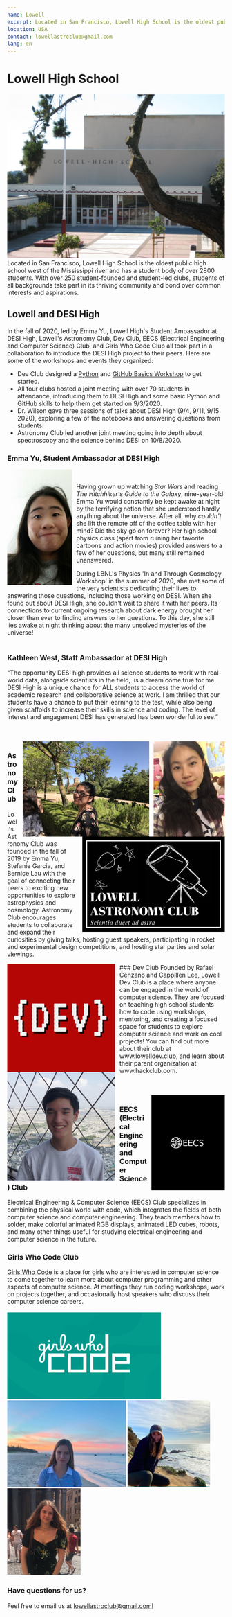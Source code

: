 ```yaml
---
name: Lowell
excerpt: Located in San Francisco, Lowell High School is the oldest public high school west of the Mississippi river.
location: USA
contact: lowellastroclub@gmail.com
lang: en
---
```


# Lowell High School
![](assets/img/partners/Lowell/LowellHighSchoolMainEntranceFromEuclyptausStreet.jpg)
Located in San Francisco, Lowell High School is the oldest public high school west of the Mississippi river and has a student body of over 2800 students. With over 250 student-founded and student-led clubs, students of all backgrounds take part in its thriving community and bond over common interests and aspirations. 

## Lowell and DESI High
In the fall of 2020, led by Emma Yu, Lowell High's Student Ambassador at DESI High, Lowell's Astronomy Club, Dev Club, EECS (Electrical Engineering and Computer Science) Club, and Girls Who Code Club all took part in a collaboration to introduce the DESI High project to their peers. Here are some of the workshops and events they organized:

- Dev Club designed a [Python](https://www.lowelldev.club/workshop/desi-python-intro) and [GitHub Basics Workshop](https://www.lowelldev.club/workshop/github-intro) to get started.
- All four clubs hosted a joint meeting with over 70 students in attendance, introducing them to DESI High and some basic Python and GitHub skills to help them get started on 9/3/2020.
- Dr. Wilson gave three sessions of talks about DESI High (9/4, 9/11, 9/15 2020), exploring a few of the notebooks and answering questions from students.
- Astronomy Club led another joint meeting going into depth about spectroscopy and the science behind DESI on 10/8/2020.

### Emma Yu, Student Ambassador at DESI High
<img style="float: left; margin-right: 10px; width: 150px;" src="assets/img/partners/Lowell/emma.jpg"  /><br/>

Having grown up watching *Star Wars* and reading *The Hitchhiker's Guide to the Galaxy*, nine-year-old Emma Yu would constantly be kept awake at night by the terrifying notion that she understood hardly anything about the universe. After all, why *couldn't* she lift the remote off of the coffee table with her mind? Did the sky go on forever? Her high school physics class (apart from ruining her favorite cartoons and action movies) provided answers to a few of her questions, but many still remained unanswered.

During LBNL's Physics 'In and Through Cosmology Workshop' in the summer of 2020, she met some of the very scientists dedicating their lives to answering those questions, including those working on DESI. When she found out about DESI High, she couldn't wait to share it with her peers. Its connections to current ongoing research about dark energy brought her closer than ever to finding answers to her questions. To this day, she still lies awake at night thinking about the many unsolved mysteries of the universe!
<br/><br/>

### Kathleen West, Staff Ambassador at DESI High
“The opportunity DESI high provides all science students to work with real-world data, alongside scientists in the field, 
is a dream come true for me.  DESI High is a unique chance for ALL students to access the world of academic research
and collaborative science at work.  I am thrilled that our students have a chance to put their learning to the test, while
also being given scaffolds to increase their skills in science and coding. The level of interest and engagement DESI
has generated has been wonderful to see.”

<br/><br/>
<img style="float: right; margin-left: 10px; height: 220px;" src="assets/img/partners/Lowell/bernice.jpg">
<img style="float: right; margin-left: 10px; height: 220px;" src="assets/img/partners/Lowell/stefanie.jpg">
<img style="float: right; margin-left: 10px; height: 220px;" src="assets/img/partners/Lowell/astronomyLogo.jpg">

### Astronomy Club
Lowell's Astronomy Club was founded in the fall of 2019 by Emma Yu, Stefanie Garcia, and Bernice Lau with the goal of connecting their peers to exciting new opportunities to explore astrophysics and cosmology. Astronomy Club encourages students to collaborate and expand their curiosities by giving talks, hosting guest speakers, participating in rocket and experimental design competitions, and hosting star parties and solar viewings.


<img style="float: left; margin-right: 10px; height: 250px;"  src="assets/img/partners/Lowell/devLogo.png">
<img style="float: left; margin-right: 10px; height: 250px;" src="assets/img/partners/Lowell/rafael.jpg">
### Dev Club
Founded by Rafael Cenzano and Cappillen Lee, Lowell Dev Club is a place where anyone can be engaged in the world of computer science. They are focused on teaching high school students how to code using workshops, mentoring, and creating a focused space for students to explore computer science and work on cool projects! You can find out more about their club at www.lowelldev.club, and learn about their parent organization at www.hackclub.com.

<br/><br/>
<img style="float: right; margin-left: 10px; height: 220px;" src="assets/img/partners/Lowell/eecs-logo-dark-maxwell-xu.png">
### EECS (Electrical Engineering and Computer Science) Club
Electrical Engineering & Computer Science (EECS) Club specializes in combining the physical world with code, which integrates the fields of both computer science and computer engineering. They teach members how to solder, make colorful animated RGB displays, animated LED cubes, robots, and many other things useful for studying electrical engineering and computer science in the future.

### Girls Who Code Club
[Girls Who Code](https://girlswhocode.com/) is a place for girls who are interested in computer science to come together to learn more about computer programming and other aspects of computer science. At meetings they run coding workshops, work on projects together, and occasionally host speakers who discuss their computer science careers.
<br/><br/>
<img style="height: 200px;" src="assets/img/partners/Lowell/GWC_SEO_Logo.png">
<img style="height: 200px;" src="assets/img/partners/Lowell/claire.JPG">
<img style="height: 200px;" src="assets/img/partners/Lowell/reily.jpg">
<img style="height: 200px;" src="assets/img/partners/Lowell/andrea.jpg">

### Have questions for us?
Feel free to email us at [lowellastroclub@gmail.com!](mailto:lowellastroclub@gmail.com)